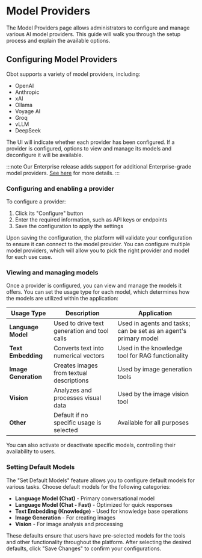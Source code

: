# Model Providers

The Model Providers page allows administrators to configure and manage various AI model providers. This guide will walk you through the setup process and explain the available options.

## Configuring Model Providers

Obot supports a variety of model providers, including:

- OpenAI
- Anthropic
- xAI
- Ollama
- Voyage AI
- Groq
- vLLM
- DeepSeek

The UI will indicate whether each provider has been configured. If a provider is configured, options to view and manage its models and deconfigure it will be available.

:::note
Our Enterprise release adds support for additional Enterprise-grade model providers. [See here](/enterprise) for more details.
:::

### Configuring and enabling a provider

To configure a provider:

1. Click its "Configure" button
2. Enter the required information, such as API keys or endpoints
3. Save the configuration to apply the settings

Upon saving the configuration, the platform will validate your configuration to ensure it can connect to the model provider. You can configure multiple model providers, which will allow you to pick the right provider and model for each use case.

### Viewing and managing models

Once a provider is configured, you can view and manage the models it offers. You can set the usage type for each model, which determines how the models are utilized within the application:

| Usage Type | Description | Application |
|------------|-------------|-------------|
| **Language Model** | Used to drive text generation and tool calls | Used in agents and tasks; can be set as an agent's primary model |
| **Text Embedding** | Converts text into numerical vectors | Used in the knowledge tool for RAG functionality |
| **Image Generation** | Creates images from textual descriptions | Used by image generation tools |
| **Vision** | Analyzes and processes visual data | Used by the image vision tool |
| **Other** | Default if no specific usage is selected | Available for all purposes |

You can also activate or deactivate specific models, controlling their availability to users.

### Setting Default Models

The "Set Default Models" feature allows you to configure default models for various tasks. Choose default models for the following categories:

- **Language Model (Chat)** - Primary conversational model
- **Language Model (Chat - Fast)** - Optimized for quick responses
- **Text Embedding (Knowledge)** - Used for knowledge base operations
- **Image Generation** - For creating images
- **Vision** - For image analysis and processing

These defaults ensure that users have pre-selected models for the tools and other functionality throughout the platform. After selecting the desired defaults, click "Save Changes" to confirm your configurations.
